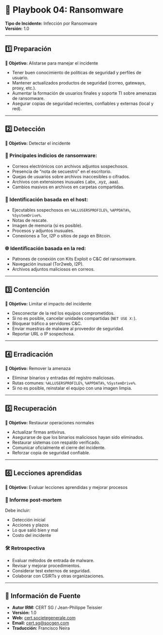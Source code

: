# 📘 Playbook 04: Ransomware
**Tipo de Incidente:** Infección por Ransomware  
**Versión:** 1.0  


---

## 1️⃣ Preparación

**🎯 Objetivo:** Alistarse para manejar el incidente

- Tener buen conocimiento de políticas de seguridad y perfiles de usuario.
- Mantener actualizados productos de seguridad (correo, gateways, proxy, etc.).
- Aumentar la formación de usuarios finales y soporte TI sobre amenazas de ransomware.
- Asegurar copias de seguridad recientes, confiables y externas (local y red).

---

## 2️⃣ Detección

**🎯 Objetivo:** Detectar el incidente

### 🧩 Principales indicios de ransomware:
- Correos electrónicos con archivos adjuntos sospechosos.
- Presencia de “nota de secuestro” en el escritorio.
- Quejas de usuarios sobre archivos inaccesibles o cifrados.
- Archivos con extensiones inusuales (.abx, .xyz, .aaa).
- Cambios masivos en archivos en carpetas compartidas.

### 🔎 Identificación basada en el host:
- Ejecutables sospechosos en `%ALLUSERSPROFILE%`, `%APPDATA%`, `%SystemDrive%`.
- Notas de rescate.
- Imagen de memoria (si es posible).
- Procesos y adjuntos inusuales.
- Conexiones a Tor, I2P o sitios de pago en Bitcoin.

### 🌐 Identificación basada en la red:
- Patrones de conexión con Kits Exploit o C&C del ransomware.
- Navegación inusual (Tor2web, I2P).
- Archivos adjuntos maliciosos en correos.

---

## 3️⃣ Contención

**🎯 Objetivo:** Limitar el impacto del incidente

- Desconectar de la red los equipos comprometidos.
- Si no es posible, cancelar unidades compartidas (`NET USE X:`).
- Bloquear tráfico a servidores C&C.
- Enviar muestras de malware al proveedor de seguridad.
- Reportar URL o IP sospechosa.

---

## 4️⃣ Erradicación

**🎯 Objetivo:** Remover la amenaza

- Eliminar binarios y entradas del registro maliciosas.
- Rutas comunes: `%ALLUSERSPROFILE%`, `%APPDATA%`, `%SystemDrive%`.
- Si no es posible, reinstalar el equipo con una imagen limpia.

---

## 5️⃣ Recuperación

**🎯 Objetivo:** Restaurar operaciones normales

- Actualizar firmas antivirus.
- Asegurarse de que los binarios maliciosos hayan sido eliminados.
- Restaurar sistemas con respaldo verificado.
- Comunicar oficialmente el cierre del incidente.
- Reforzar copia de seguridad confiable.

---

## 6️⃣ Lecciones aprendidas

**🎯 Objetivo:** Evaluar lecciones aprendidas y mejorar procesos

### 📄 Informe post-mortem
Debe incluir:
- Detección inicial
- Acciones y plazos
- Lo que salió bien y mal
- Costo del incidente

### 🛠 Retrospectiva 
- Evaluar métodos de entrada de malware.
- Revisar y mejorar procedimientos.
- Considerar test externos de seguridad.
- Colaborar con CSIRTs y otras organizaciones.

---

## 📝 Información de Fuente

- **Autor IRM:** CERT SG / Jean-Philippe Teissier  
- **Versión:** 1.0  
- **Web:** [cert.societegenerale.com](http://cert.societegenerale.com)  
- **Email:** cert.sg@socgen.com  
- **Traducción:** Francisco Neira  
